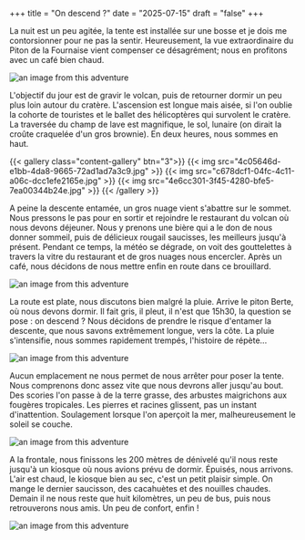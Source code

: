 +++
title = "On descend ?"
date = "2025-07-15"
draft = "false"
+++


La nuit est un peu agitée, la tente est installée sur une bosse et je dois me contorsionner pour ne pas la sentir. Heureusement, la vue extraordinaire du Piton de la Fournaise vient compenser ce désagrément; nous en profitons avec un café bien chaud. 

![an image from this adventure](e312d9b8-c786-432a-98e4-ea97de07ae5d.jpg)

L'objectif du jour est de gravir le volcan, puis de retourner dormir un peu plus loin autour du cratère. L'ascension est longue mais aisée, si l'on oublie la cohorte de touristes et le ballet des hélicoptères qui survolent le cratère. La traversée du champ de lave est magnifique, le sol, lunaire (on dirait la croûte craquelée d'un gros brownie). En deux heures, nous sommes en haut. 

{{< gallery class="content-gallery" btn="3">}}
{{< img src="4c05646d-e1bb-4da8-9665-72ad1ad7a3c9.jpg" >}}
{{< img src="c678dcf1-04fc-4c11-a06c-dcc1efe2165e.jpg" >}}
{{< img src="4e6cc301-3f45-4280-bfe5-7ea00344b24e.jpg" >}}
{{< /gallery >}}


A peine la descente entamée, un gros nuage vient s'abattre sur le sommet. Nous pressons le pas pour en sortir et rejoindre le restaurant du volcan où nous devons déjeuner. 
Nous y prenons une bière qui a le don de nous donner sommeil, puis de délicieux rougail saucisses, les meilleurs jusqu'à présent. Pendant ce temps, la météo se dégrade, on voit des gouttelettes à travers la vitre du restaurant et de gros nuages nous encercler. Après un café, nous décidons de nous mettre enfin en route dans ce brouillard. 

![an image from this adventure](1390da3e-71ed-42fe-ad4e-83b592960f18.jpg)

La route est plate, nous discutons bien malgré la pluie. Arrive le piton Berte, où nous devons dormir. Il fait gris, il pleut, il n'est que 15h30, la question se pose : on descend ? 
Nous décidons de prendre le risque d'entamer la descente, que nous savons extrêmement longue, vers la côte. La pluie s'intensifie, nous sommes rapidement trempés, l'histoire de répète...

![an image from this adventure](bac6e6ca-0fc5-4200-acd9-a518f124c68b.jpg)

Aucun emplacement ne nous permet de nous arrêter pour poser la tente. Nous comprenons donc assez vite que nous devrons aller jusqu'au bout. Des scories l'on passe à de la terre grasse, des arbustes maigrichons aux fougères tropicales. Les pierres et racines glissent, pas un instant d'inattention. Soulagement lorsque l'on aperçoit la mer, malheureusement le soleil se couche. 

![an image from this adventure](347910e4-6514-41f4-8f62-bfaf1918f92a.jpg)

A la frontale, nous finissons les 200 mètres de dénivelé qu'il nous reste jusqu'à un kiosque où nous avions prévu de dormir. Épuisés, nous arrivons. L'air est chaud, le kiosque bien au sec, c'est un petit plaisir simple. On mange le dernier saucisson, des cacahuètes et des nouilles chaudes. Demain il ne nous reste que huit kilomètres, un peu de bus, puis nous retrouverons nous amis. Un peu de confort, enfin !

![an image from this adventure](3af2610b-6424-4034-8aaf-bfcac0f8de32.jpg)

